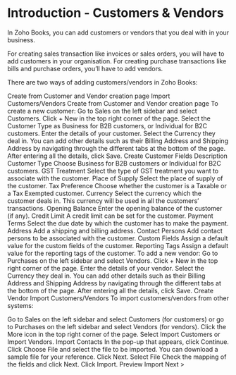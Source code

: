 # Introduction - Customers & Vendors

In Zoho Books, you can add customers or vendors that you deal with in your business.

For creating sales transaction like invoices or sales orders, you will have to add customers in your organisation. For creating purchase transactions like bills and purchase orders, you’ll have to add vendors.

There are two ways of adding customers/vendors in Zoho Books:

Create from Customer and Vendor creation page
Import Customers/Vendors
Create from Customer and Vendor creation page
To create a new customer:
Go to Sales on the left sidebar and select Customers.
Click + New in the top right corner of the page.
Select the Customer Type as Business for B2B customers, or Individual for B2C customers.
Enter the details of your customer.
Select the Currency they deal in.
You can add other details such as their Billing Address and Shipping Address by navigating through the different tabs at the bottom of the page.
After entering all the details, click Save.
Create Customer
Fields Description
Customer Type Choose Business for B2B customers or Individual for B2C customers.
GST Treatment Select the type of GST treatment you want to associate with the customer.
Place of Supply Select the place of supply of the customer.
Tax Preference Choose whether the customer is a Taxable or a Tax Exempted customer.
Currency Select the currency which the customer deals in. This currency will be used in all the customers’ transactions.
Opening Balance Enter the opening balance of the customer (if any).
Credit Limit A credit limit can be set for the customer.
Payment Terms Select the due date by which the customer has to make the payment.
Address Add a shipping and billing address.
Contact Persons Add contact persons to be associated with the customer.
Custom Fields Assign a default value for the custom fields of the customer.
Reporting Tags Assign a default value for the reporting tags of the customer.
To add a new vendor:
Go to Purchases on the left sidebar and select Vendors.
Click + New in the top right corner of the page.
Enter the details of your vendor.
Select the Currency they deal in.
You can add other details such as their Billing Address and Shipping Address by navigating through the different tabs at the bottom of the page.
After entering all the details, click Save.
Create Vendor
Import Customers/Vendors
To import customers/vendors from other systems:

Go to Sales on the left sidebar and select Customers (for customers) or go to Purchases on the left sidebar and select Vendors (for vendors).
Click the More icon in the top right corner of the page.
Select Import Customers or Import Vendors.
Import Contacts
In the pop-up that appears, click Continue.
Click Choose File and select the file to be imported. You can download a sample file for your reference.
Click Next.
Select File
Check the mapping of the fields and click Next.
Click Import.
Preview Import
Next >
